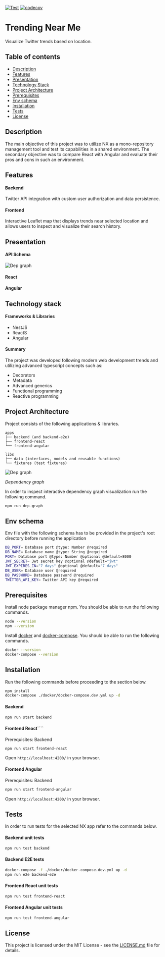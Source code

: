 [![Test](https://github.com/Nalhin/TrendingNearMe/workflows/Test/badge.svg)](https://github.com/Nalhin/TrendingNearMe/actions)
[![codecov](https://codecov.io/gh/Nalhin/TrendingNearMe/branch/master/graph/badge.svg)](https://codecov.io/gh/Nalhin/TrendingNearMe)

# Trending Near Me

Visualize Twitter trends based on location.

## Table of contents

- [Description](#description)
- [Features](#features)
- [Presentation](#presentation)
- [Technology Stack](#technology-stack)
- [Project Architecture](#project-architecture)
- [Prerequisites](#prerequisites)
- [Env schema](#env-schema)
- [Installation](#installation)
- [Tests](#tests)
- [License](#license)

## Description

The main objective of this project was to utilize NX as a mono-repository management tool and test 
its capabilities in a shared environment. 
The secondary objective was to compare React with Angular and evaluate their pros and cons 
in such an environment.

## Features

#### Backend

Twitter API integration with custom user authorization and data persistence.

#### Frontend

Interactive Leaflet map that displays trends near selected location and allows users to inspect and visualize their search history.

## Presentation

#### API Schema

![Dep graph](screenshots/api-schema.png)

#### React

#### Angular

## Technology stack

#### Frameworks & Libraries

* NestJS
* ReactS
* Angular

#### Summary

The project was developed following modern web development trends and utilizing advanced typescript concepts such as:

* Decorators
* Metadata
* Advanced generics
* Functional programming
* Reactive programming
 
## Project Architecture

Project consists of the following applications & libraries.

```
apps
├── backend (and backend-e2e)
├── frontend-react
└── frontend-angular

libs
├── data (interfaces, models and reusable functions)
└── fixtures (test fixtures)
``` 

![Dep graph](screenshots/dep-graph.png)

*Dependency graph*

In order to inspect interactive dependency graph visualization run the following command.

```bash
npm run dep-graph
```

## Env schema

Env file with the following schema has to be provided in the project's root directory before running the application

```bash
DB_PORT= Database port @type: Number @required
DB_NAME= Database name @type: String @required
PORT= Database port @type: Number @optional @default=8000
JWT_SECRET= Jwt secret key @optional @default="jwt"
JWT_EXPIRES_IN="7 days" @optional @default="7 days"
DB_USER= Database user @required
DB_PASSWORD= Database password @required
TWITTER_API_KEY= Twitter API key @required
```

## Prerequisites

Install node package manager npm. You should be able to run the following commands.

```bash
node --version
npm --version
```

Install [docker](https://docs.docker.com/install/) and [docker-compose](https://docs.docker.com/compose/).
You should be able to run the following commands.

```bash
docker --version
docker-compose --version
```

## Installation

Run the following commands before proceeding to the section below.

```bash
npm install
docker-compose ./docker/docker-compose.dev.yml up -d
```

#### Backend

```bash
npm run start backend
```

#### Frontend React````

Prerequisites: Backend

```bash
npm run start frontend-react
```

Open ```http://localhost:4200/``` in your browser.

#### Frontend Angular

Prerequisites: Backend

```bash
npm run start frontend-angular
```

Open ```http://localhost:4200/``` in your browser.

## Tests

In order to run tests for the selected NX app refer to the commands below. 

#### Backend unit tests

```bash
npm run test backend
```

#### Backend E2E tests

```bash
docker-compose -f ./docker/docker-compose.dev.yml up -d
npm run e2e backend-e2e
```

#### Frontend React unit tests

```bash
npm run test frontend-react
```

#### Frontend Angular unit tests

```bash
npm run test frontend-angular
```

## License

This project is licensed under the MIT License - see the [LICENSE.md](LICENSE.md) file for details.
